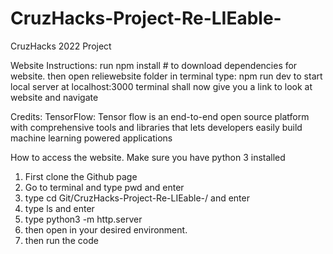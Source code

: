 # CruzHacks-Project-Re-LIEable-
CruzHacks 2022 Project 

Website Instructions:
run npm install # to download dependencies for website.
then open reliewebsite folder in terminal
type: npm run dev to start local server at localhost:3000
terminal shall now give you a link to look at website and navigate

Credits:
TensorFlow: Tensor flow is an end-to-end open source platform with comprehensive tools and libraries that lets developers easily build machine learning powered applications


How to access the website.
Make sure you have python 3 installed
1. First clone the Github page
2. Go to terminal and type pwd and enter
3. type cd Git/CruzHacks-Project-Re-LIEable-/ and enter
4. type ls and enter
5. type python3 -m http.server
6. then open in your desired environment.
7. then run the code
